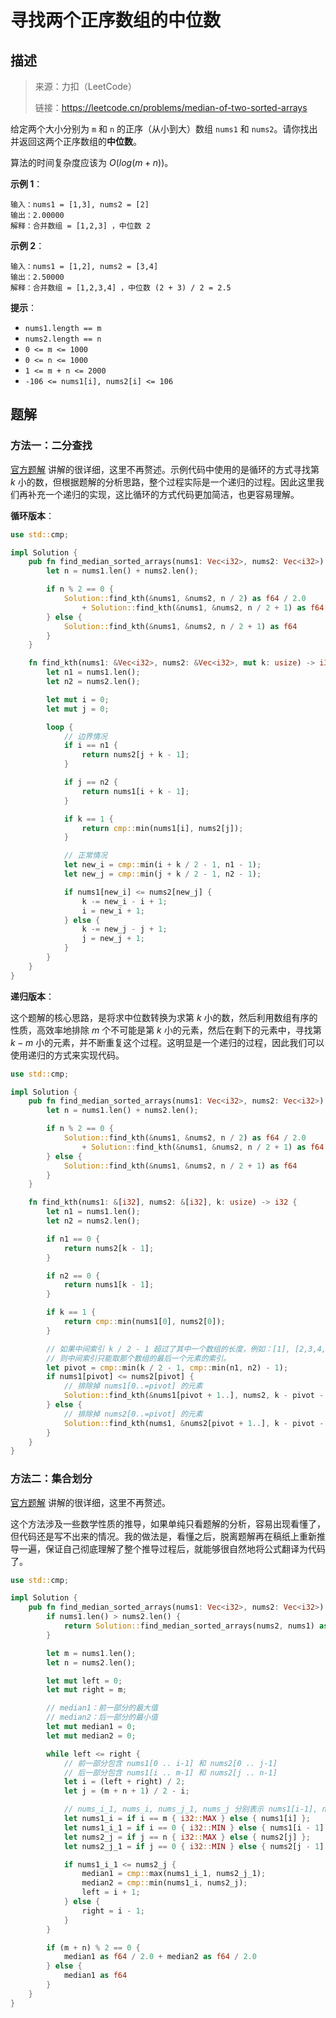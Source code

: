 # 寻找两个正序数组的中位数

## 描述

> 来源：力扣（LeetCode）
>
> 链接：<https://leetcode.cn/problems/median-of-two-sorted-arrays>

给定两个大小分别为 `m` 和 `n` 的正序（从小到大）数组 `nums1` 和 `nums2`。请你找出并返回这两个正序数组的**中位数**。

算法的时间复杂度应该为 $O(log (m+n))$。

**示例 1**：

```text
输入：nums1 = [1,3], nums2 = [2]
输出：2.00000
解释：合并数组 = [1,2,3] ，中位数 2
```

**示例 2**：

```text
输入：nums1 = [1,2], nums2 = [3,4]
输出：2.50000
解释：合并数组 = [1,2,3,4] ，中位数 (2 + 3) / 2 = 2.5
```

**提示**：

- `nums1.length == m`
- `nums2.length == n`
- `0 <= m <= 1000`
- `0 <= n <= 1000`
- `1 <= m + n <= 2000`
- `-106 <= nums1[i], nums2[i] <= 106`

## 题解

### 方法一：二分查找

[官方题解][1] 讲解的很详细，这里不再赘述。示例代码中使用的是循环的方式寻找第 $k$ 小的数，但根据题解的分析思路，整个过程实际是一个递归的过程。因此这里我们再补充一个递归的实现，这比循环的方式代码更加简洁，也更容易理解。

**循环版本**：

```rust
use std::cmp;

impl Solution {
    pub fn find_median_sorted_arrays(nums1: Vec<i32>, nums2: Vec<i32>) -> f64 {
        let n = nums1.len() + nums2.len();

        if n % 2 == 0 {
            Solution::find_kth(&nums1, &nums2, n / 2) as f64 / 2.0
                + Solution::find_kth(&nums1, &nums2, n / 2 + 1) as f64 / 2.0
        } else {
            Solution::find_kth(&nums1, &nums2, n / 2 + 1) as f64
        }
    }

    fn find_kth(nums1: &Vec<i32>, nums2: &Vec<i32>, mut k: usize) -> i32 {
        let n1 = nums1.len();
        let n2 = nums2.len();

        let mut i = 0;
        let mut j = 0;

        loop {
            // 边界情况
            if i == n1 {
                return nums2[j + k - 1];
            }

            if j == n2 {
                return nums1[i + k - 1];
            }

            if k == 1 {
                return cmp::min(nums1[i], nums2[j]);
            }

            // 正常情况
            let new_i = cmp::min(i + k / 2 - 1, n1 - 1);
            let new_j = cmp::min(j + k / 2 - 1, n2 - 1);

            if nums1[new_i] <= nums2[new_j] {
                k -= new_i - i + 1;
                i = new_i + 1;
            } else {
                k -= new_j - j + 1;
                j = new_j + 1;
            }
        }
    }
}
```

**递归版本**：

这个题解的核心思路，是将求中位数转换为求第 $k$ 小的数，然后利用数组有序的性质，高效率地排除 $m$ 个不可能是第 $k$ 小的元素，然后在剩下的元素中，寻找第 $k-m$ 小的元素，并不断重复这个过程。这明显是一个递归的过程，因此我们可以使用递归的方式来实现代码。

```rust
use std::cmp;

impl Solution {
    pub fn find_median_sorted_arrays(nums1: Vec<i32>, nums2: Vec<i32>) -> f64 {
        let n = nums1.len() + nums2.len();

        if n % 2 == 0 {
            Solution::find_kth(&nums1, &nums2, n / 2) as f64 / 2.0
                + Solution::find_kth(&nums1, &nums2, n / 2 + 1) as f64 / 2.0
        } else {
            Solution::find_kth(&nums1, &nums2, n / 2 + 1) as f64
        }
    }

    fn find_kth(nums1: &[i32], nums2: &[i32], k: usize) -> i32 {
        let n1 = nums1.len();
        let n2 = nums2.len();

        if n1 == 0 {
            return nums2[k - 1];
        }

        if n2 == 0 {
            return nums1[k - 1];
        }

        if k == 1 {
            return cmp::min(nums1[0], nums2[0]);
        }

        // 如果中间索引 k / 2 - 1 超过了其中一个数组的长度，例如：[1], [2,3,4,5,6]
        // 则中间索引只能取那个数组的最后一个元素的索引。
        let pivot = cmp::min(k / 2 - 1, cmp::min(n1, n2) - 1);
        if nums1[pivot] <= nums2[pivot] {
            // 排除掉 nums1[0..=pivot] 的元素
            Solution::find_kth(&nums1[pivot + 1..], nums2, k - pivot - 1)
        } else {
            // 排除掉 nums2[0..=pivot] 的元素
            Solution::find_kth(nums1, &nums2[pivot + 1..], k - pivot - 1)
        }
    }
}
```

### 方法二：集合划分

[官方题解][1] 讲解的很详细，这里不再赘述。

这个方法涉及一些数学性质的推导，如果单纯只看题解的分析，容易出现看懂了，但代码还是写不出来的情况。我的做法是，看懂之后，脱离题解再在稿纸上重新推导一遍，保证自己彻底理解了整个推导过程后，就能够很自然地将公式翻译为代码了。

```rust
use std::cmp;

impl Solution {
    pub fn find_median_sorted_arrays(nums1: Vec<i32>, nums2: Vec<i32>) -> f64 {
        if nums1.len() > nums2.len() {
            return Solution::find_median_sorted_arrays(nums2, nums1) as f64;
        }

        let m = nums1.len();
        let n = nums2.len();

        let mut left = 0;
        let mut right = m;

        // median1：前一部分的最大值
        // median2：后一部分的最小值
        let mut median1 = 0;
        let mut median2 = 0;

        while left <= right {
            // 前一部分包含 nums1[0 .. i-1] 和 nums2[0 .. j-1]
            // 后一部分包含 nums1[i .. m-1] 和 nums2[j .. n-1]
            let i = (left + right) / 2;
            let j = (m + n + 1) / 2 - i;

            // nums_i_1, nums_i, nums_j_1, nums_j 分别表示 nums1[i-1], nums1[i], nums2[j-1], nums2[j]
            let nums1_i = if i == m { i32::MAX } else { nums1[i] };
            let nums1_i_1 = if i == 0 { i32::MIN } else { nums1[i - 1] };
            let nums2_j = if j == n { i32::MAX } else { nums2[j] };
            let nums2_j_1 = if j == 0 { i32::MIN } else { nums2[j - 1] };

            if nums1_i_1 <= nums2_j {
                median1 = cmp::max(nums1_i_1, nums2_j_1);
                median2 = cmp::min(nums1_i, nums2_j);
                left = i + 1;
            } else {
                right = i - 1;
            }
        }

        if (m + n) % 2 == 0 {
            median1 as f64 / 2.0 + median2 as f64 / 2.0
        } else {
            median1 as f64
        }
    }
}
```

[1]: https://leetcode.cn/problems/median-of-two-sorted-arrays/solution/xun-zhao-liang-ge-you-xu-shu-zu-de-zhong-wei-s-114/
